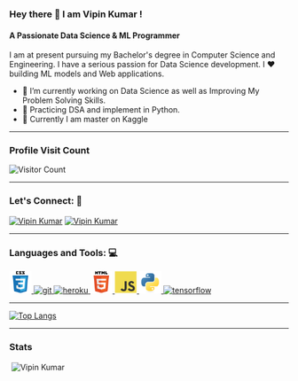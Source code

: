 ### Hey there 👋 I am Vipin Kumar !

#### A Passionate Data Science & ML Programmer





I am at present pursuing my Bachelor's degree in Computer Science and Engineering. I have a serious passion for Data Science development. I ❤️ building ML models and Web applications.
- 🔭 I’m currently working on Data Science as well as Improving My Problem Solving Skills. 
- 🔭 Practicing DSA and implement in Python.
- 🔭 Currently I am master on Kaggle

___

### Profile Visit Count
![Visitor Count](https://profile-counter.glitch.me/devVipin01/count.svg)

___
<h3 align="left">Let's Connect: 🚀</h3>
<p align="left">

<a href="https://linkedin.com/in/devVipin01" target="blank"><img align="center" src="https://cdn.jsdelivr.net/npm/simple-icons@3.0.1/icons/linkedin.svg" alt="Vipin Kumar" height="30" width="40" /></a>
<a href="https://instagram.com/dev_vipin01" target="blank"><img align="center" src="https://cdn.jsdelivr.net/npm/simple-icons@3.0.1/icons/instagram.svg" alt="Vipin Kumar" height="30" width="40" /></a>

</p>


___

<h3 align="left">Languages and Tools: 💻</h3>
<p align="left">
  
  
  <a href="https://www.w3schools.com/css/" target="_blank">
    <img
      src="https://raw.githubusercontent.com/devicons/devicon/master/icons/css3/css3-original-wordmark.svg"
      alt="css3"
      width="40"
      height="40"
    />
  </a>



  <a href="https://git-scm.com/" target="_blank">
    <img
      src="https://www.vectorlogo.zone/logos/git-scm/git-scm-icon.svg"
      alt="git"
      width="40"
      height="40"
    />
  </a>
  <a href="https://heroku.com" target="_blank">
    <img
      src="https://www.vectorlogo.zone/logos/heroku/heroku-icon.svg"
      alt="heroku"
      width="40"
      height="40"
    />
  </a>
  <a href="https://www.w3.org/html/" target="_blank">
    <img
      src="https://raw.githubusercontent.com/devicons/devicon/master/icons/html5/html5-original-wordmark.svg"
      alt="html5"
      width="40"
      height="40"
    />
  </a>
  <a
    href="https://developer.mozilla.org/en-US/docs/Web/JavaScript"
    target="_blank"
  >
    <img
      src="https://raw.githubusercontent.com/devicons/devicon/master/icons/javascript/javascript-original.svg"
      alt="javascript"
      width="40"
      height="40"
    />
  </a>



  <a href="https://www.python.org" target="_blank">
    <img
      src="https://raw.githubusercontent.com/devicons/devicon/master/icons/python/python-original.svg"
      alt="python"
      width="40"
      height="40"
    />
  </a>
  <a href="https://www.tensorflow.org" target="_blank">
    <img
      src="https://www.vectorlogo.zone/logos/tensorflow/tensorflow-icon.svg"
      alt="tensorflow"
      width="40"
      height="40"
    />
  </a>
</p>


___
[![Top Langs](https://github-readme-stats.vercel.app/api/top-langs/?username=devVipin01&layout=compact)](https://github.com/devVipin01/github-readme-stats)

___
### Stats
<p>&nbsp;<img align="center" src="https://github-readme-stats.vercel.app/api?username=devVipin01&show_icons=true&locale=en" alt="Vipin Kumar" /></p>
